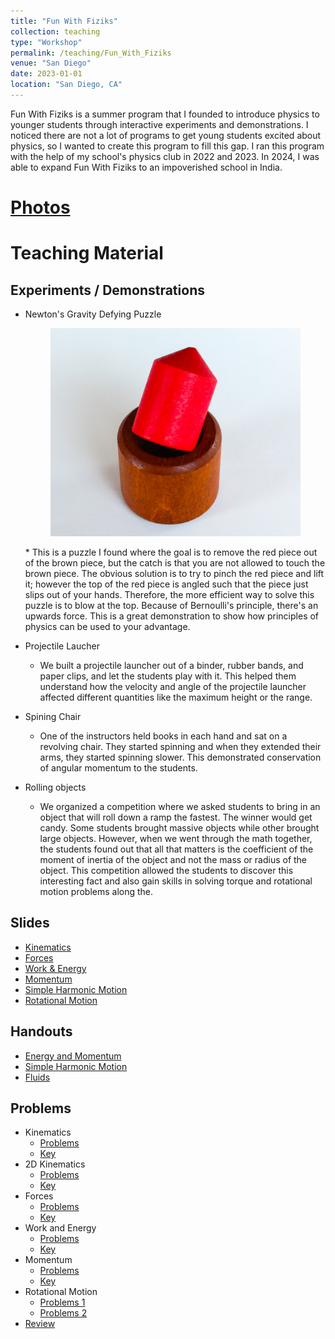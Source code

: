 ```yaml
---
title: "Fun With Fiziks"
collection: teaching
type: "Workshop"
permalink: /teaching/Fun_With_Fiziks
venue: "San Diego"
date: 2023-01-01
location: "San Diego, CA"
---
```


Fun With Fiziks is a summer program that I founded to introduce physics to younger students through interactive experiments and demonstrations. I noticed there are not a lot of programs to get young students excited about physics, so I wanted to create this program to fill this gap. I ran this program with the help of my school's physics club in 2022 and 2023. In 2024, I was able to expand Fun With Fiziks to an impoverished school in India.

[Photos](https://photos.app.goo.gl/5F2aewBoU65ziX9R6)
======

Teaching Material
======

Experiments / Demonstrations
------
* Newton's Gravity Defying Puzzle

    <p align="center">
    <img src='/images/Newton.png' style="max-width: 400px;">
    </p>
    * This is a puzzle I found where the goal is to remove the red piece out of the brown piece, but the catch is that you are not allowed to touch the brown piece. The obvious solution is to try to pinch the red piece and lift it; however the top of the red piece is angled such that the piece just slips out of your hands. Therefore, the more efficient way to solve this puzzle is to blow at the top. Because of Bernoulli's principle, there's an upwards force. This is a great demonstration to show how principles of physics can be used to your advantage.
* Projectile Laucher
    * We built a projectile launcher out of a binder, rubber bands, and paper clips, and let the students play with it. This helped them understand how the velocity and angle of the projectile launcher affected different quantities like the maximum height or the range.
* Spining Chair
    * One of the instructors held books in each hand and sat on a revolving chair. They started spinning and when they extended their arms, they started spinning slower. This demonstrated conservation of angular momentum to the students.
* Rolling objects
    * We organized a competition where we asked students to bring in an object that will roll down a ramp the fastest. The winner would get candy. Some students brought massive objects while other brought large objects. However, when we went through the math together, the students found out that all that matters is the coefficient of the moment of inertia of the object and not the mass or radius of the object. This competition allowed the students to discover this interesting fact and also gain skills in solving torque and rotational motion problems along the.

Slides
------
* [Kinematics](http://nmadhu6002.github.io/files/Kinematics_Slides.pdf)
* [Forces](http://nmadhu6002.github.io/files/Forces_Slides.pdf)
* [Work & Energy](http://nmadhu6002.github.io/files/Work_and_Energy_Slides.pdf)
* [Momentum](http://nmadhu6002.github.io/files/Momentum_Slides.pdf)
* [Simple Harmonic Motion](http://nmadhu6002.github.io/files/Simple_Harmonic_Motion_Slides.pdf)
* [Rotational Motion](http://nmadhu6002.github.io/files/Rotation_Slides.pdf)

Handouts
------
* [Energy and Momentum](http://nmadhu6002.github.io/files/Energy_and_Momentum_Handout.pdf)
* [Simple Harmonic Motion](http://nmadhu6002.github.io/files/Simple_Harmonic_Motion_Handout.pdf)
* [Fluids](http://nmadhu6002.github.io/files/Fluids_Handout.pdf)

Problems
------
* Kinematics
    * [Problems](http://nmadhu6002.github.io/files/Kinematics_Problems.pdf)
    * [Key](http://nmadhu6002.github.io/files/Kinematics_Problems_Key.pdf)
* 2D Kinematics
    * [Problems](http://nmadhu6002.github.io/files/2D_Kinematics_Problems.pdf)
    * [Key](http://nmadhu6002.github.io/files/2D_Kinematics_Problems_Key.pdf)
* Forces
    * [Problems](http://nmadhu6002.github.io/files/Forces_Problems.pdf)
    * [Key](http://nmadhu6002.github.io/files/Forces_Problems_Key.pdf)
* Work and Energy
    * [Problems](http://nmadhu6002.github.io/files/Work_and_Energy_Problems.pdf)
    * [Key](http://nmadhu6002.github.io/files/Work_and_Energy_Problems_Key.pdf)
* Momentum
    * [Problems](http://nmadhu6002.github.io/files/Momentum_Problems.pdf)
    * [Key](http://nmadhu6002.github.io/files/Momentum_Problems_Key.pdf)
* Rotational Motion
    * [Problems 1](http://nmadhu6002.github.io/files/Rotation_problems.pdf)
    * [Problems 2](http://nmadhu6002.github.io/files/More_Rotation_Problems.pdf)
* [Review](http://nmadhu6002.github.io/files/Review_Problems.pdf)